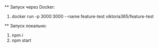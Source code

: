 ** Запуск через Docker:
   1. docker run -p 3000:3000 --name feature-test viktoria365/feature-test
   
** Запуск локально:
  1. npm i
  2. npm start
